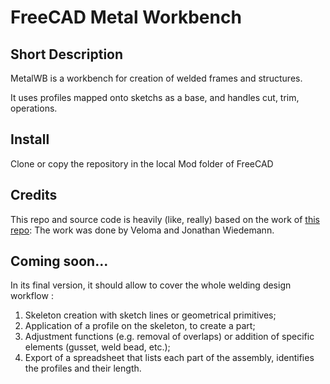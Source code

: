 # FreeCAD Metal Workbench

## Short Description

MetalWB is a workbench for creation of welded frames and structures.

It uses profiles mapped onto sketchs as a base, and handles cut, trim, operations.

## Install

Clone or copy the repository in the local Mod folder of FreeCAD

## Credits

This repo and source code is heavily (like, really) based on the work of [this repo](https://framagit.org/Veloma/freecad_metal_workbench): The work was done by Veloma and Jonathan Wiedemann.

## Coming soon...

In its final version, it should allow to cover the whole welding design workflow :

1) Skeleton creation with sketch lines or geometrical primitives;
2) Application of a profile on the skeleton, to create a part;
3) Adjustment functions (e.g. removal of overlaps) or addition of specific elements (gusset, weld bead, etc.);
4) Export of a spreadsheet that lists each part of the assembly, identifies the profiles and their length.
